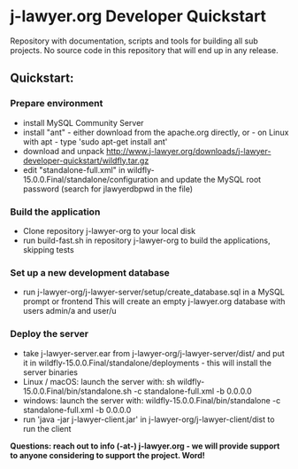 # j-lawyer.org Developer Quickstart

Repository with documentation, scripts and tools for building all sub projects. No source code in this repository that will end up in any release.

## Quickstart: 
 
### Prepare environment

* install MySQL Community Server
* install "ant" - either download from the apache.org directly, or - on Linux with apt - type 'sudo apt-get install ant'
* download and unpack http://www.j-lawyer.org/downloads/j-lawyer-developer-quickstart/wildfly.tar.gz
* edit "standalone-full.xml" in wildfly-15.0.0.Final/standalone/configuration and update the MySQL root password (search for jlawyerdbpwd in the file)

### Build the application

* Clone repository j-lawyer-org to your local disk
* run build-fast.sh in repository j-lawyer-org to build the applications, skipping tests

### Set up a new development database

* run j-lawyer-org/j-lawyer-server/setup/create_database.sql in a MySQL prompt or frontend
This will create an empty j-lawyer.org database with users admin/a and user/u

### Deploy the server

* take j-lawyer-server.ear from j-lawyer-org/j-lawyer-server/dist/ and put it in wildfly-15.0.0.Final/standalone/deployments - this will install the server binaries
* Linux / macOS: launch the server with: sh wildfly-15.0.0.Final/bin/standalone.sh -c standalone-full.xml -b 0.0.0.0
* windows: launch the server with: wildfly-15.0.0.Final/bin/standalone -c standalone-full.xml -b 0.0.0.0
* run 'java -jar j-lawyer-client.jar' in j-lawyer-org/j-lawyer-client/dist to run the client

**Questions: reach out to info (-at-) j-lawyer.org - we will provide support to anyone considering to support the project. Word!** 
